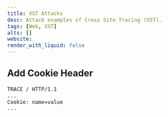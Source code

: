 ```yaml
---
title: XST Attacks
desc: Attack examples of Cross Site Tracing (XST).
tags: [Web, XST]
alts: []
website:
render_with_liquid: false
---
```


## Add Cookie Header

```sh
TRACE / HTTP/1.1
...
Cookie: name=value
...
```